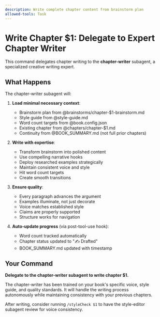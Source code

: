 ```yaml
---
description: Write complete chapter content from brainstorm plan
allowed-tools: Task
---
```


# Write Chapter $1: Delegate to Expert Chapter Writer

This command delegates chapter writing to the **chapter-writer** subagent, a specialized creative writing expert.

## What Happens

The chapter-writer subagent will:

1. **Load minimal necessary context**:
   - Brainstorm plan from @brainstorms/chapter-$1-brainstorm.md
   - Style guide from @style-guide.md
   - Word count targets from @book.config.json
   - Existing chapter from @chapters/chapter-$1.md
   - Continuity from @BOOK_SUMMARY.md (not full prior chapters)

2. **Write with expertise**:
   - Transform brainstorm into polished content
   - Use compelling narrative hooks
   - Deploy researched examples strategically
   - Maintain consistent voice and style
   - Hit word count targets
   - Create smooth transitions

3. **Ensure quality**:
   - Every paragraph advances the argument
   - Examples illuminate, not just decorate
   - Voice matches established style
   - Claims are properly supported
   - Structure works for navigation

4. **Auto-update progress** (via post-tool-use hook):
   - Word count tracked automatically
   - Chapter status updated to "✍️ Drafted"
   - BOOK_SUMMARY.md updated with timestamp

## Your Command

**Delegate to the chapter-writer subagent to write chapter $1.**

The chapter-writer has been trained on your book's specific voice, style guide, and quality standards. It will handle the writing process autonomously while maintaining consistency with your previous chapters.

After writing, consider running `/styleCheck $1` to have the style-editor subagent review for voice consistency.